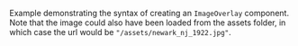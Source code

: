 Example demonstrating the syntax of creating an `ImageOverlay` component. Note that the image could also have been loaded from the assets folder, in which case the url would be `"/assets/newark_nj_1922.jpg"`.